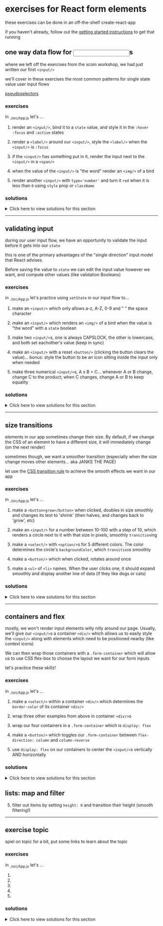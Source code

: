 # exercises for React form elements

these exercises can be done in an off-the-shelf create-react-app

if you haven't already, follow out the [getting started instructions](https://github.com/nikfrank/react-workshop-snoop/#getting-started) to get that running


## one way data flow for <input/>s

where we left off the exercises from the xcoin workshop, we had just written our first `<input/>`

we'll cover in these exercises the most common patterns for single state value user input flows

[pseudoselectors]()


### exercises

in <sub>./src/App.js</sub> let's ...

1. render an `<input/>`, bind it to a `state` value, and style it in the `:hover` `:focus` and `:active` states

2. render a `<label/>` around our `<input/>`, style the `<label/>` when the `<input/>` is `:focus`

3. if the `<input/>` has something put in it, render the input next to the `<input/>` in a `<span/>`

4. when the value of the `<input/>` is "the word" render an `<img/>` of a bird

5. render another `<input/>` with `type='number'` and turn it `red` when it is less than `0` using `style` prop or `className`


### solutions

<details>
<summary>Click here to view solutions for this section</summary>


solutions go here

</details>








---

## validating input

during our user input flow, we have an opportunity to validate the input before it gets into our `state`

this is one of the primary advantages of the "single direction" input model that React advises.

Before saving the value to `state` we can edit the input value however we want, and compute other values (like validation Booleans)


### exercises

in <sub>./src/App.js</sub> let's practice using `setState` in our input flow to...

1. make an `<input/>` which only allows a-z, A-Z, 0-9 and " " the space character

2. make an `<input/>` which renders an `<img/>` of a bird when the value is "the word" with a `state` boolean

3. make two `<input/>`s, one is always CAPSLOCK, the other is lowercase, and both set eachother's value (keep in sync)

4. make an `<input/>` with a reset `<button/>` (clicking the button clears the value)... bonus: style the button to be an icon sitting inside the input only when needed

5. make three numerical `<input/>`s, A x B = C... whenever A or B change, change C to the product; when C changes, change A or B to keep equality


### solutions

<details>
<summary>Click here to view solutions for this section</summary>


solutions go here

</details>






---

## size transitions

elements in our app sometimes change their size. By default, if we change the CSS of an element to have a different size, it will immediately change (on the next render)

sometimes though, we want a smoother transition (especially when the size change moves other elements... aka JANKS THE PAGE)

let use the [CSS transition rule]() to achieve the smooth effects we want in our app


### exercises

in <sub>./src/App.js</sub> let's ...

1. make a `<button>grow</button>` when clicked, doubles in size smoothly and changes its text to 'shrink' (then halves, and changes back to 'grow', etc)

2. make an `<input/>` for a number between 10-100 with a step of 10, which renders a circle next to it with that size in pixels, smoothly `transition`ing

3. make a `<select/>` with `<option/>`s for 5 different colors. The color determines the circle's `backgroundColor`, which `transition`s smoothly

4. make a `<button/>` which when clicked, rotates around once

5. make a `<ul>` of `<li>` names. When the user clicks one, it should expand smoothly and display another line of data (if they like dogs or cats)


### solutions

<details>
<summary>Click here to view solutions for this section</summary>


solutions go here

</details>








---

## containers and flex

mostly, we won't render input elements willy nilly around our page. Usually, we'll give our `<input/>`s a container `<div/>` which allows us to
easily style the `<input/>` along with elements which need to be positioned nearby (like context icons)

We can then wrap those containers with a `.form-container` which will allow us to use CSS flex-box to choose the layout we want for our form inputs

let's practice these skillz!


### exercises

in <sub>./src/App.js</sub> let's ...

1. make a `<select/>` within a container `<div/>` which determines the `border-color` of its container `<div/>`

2. wrap three other examples from above in container `<div/>`s

3. wrap our four containers in a `.form-container` which is `display: flex`

4. make a `<button/>` which toggles our `.form-container` between `flex-direction: column` and `column-reverse`

5. use `display: flex` on our containers to center the `<input/>`s vertically AND horizontally


### solutions

<details>
<summary>Click here to view solutions for this section</summary>


solutions go here

</details>








## lists: map and filter

5. filter out items by setting `height: 0` and transition their height (smooth filtering!)




---

## exercise topic

spiel on topic for a bit, put some links to learn about the topic


### exercises

in <sub>./src/App.js</sub> let's ...

1. 

2. 

3. 

4. 

5. 


### solutions

<details>
<summary>Click here to view solutions for this section</summary>


solutions go here

</details>